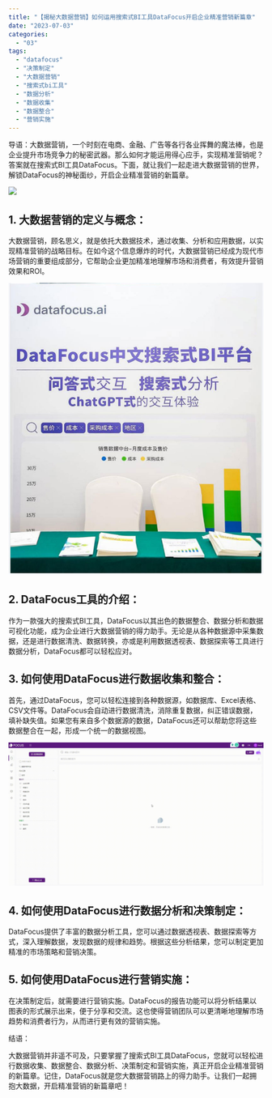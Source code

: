 ```yaml
---
title: "【揭秘大数据营销】如何运用搜索式BI工具DataFocus开启企业精准营销新篇章"
date: "2023-07-03"
categories: 
  - "03"
tags: 
  - "datafocus"
  - "决策制定"
  - "大数据营销"
  - "搜索式bi工具"
  - "数据分析"
  - "数据收集"
  - "数据整合"
  - "营销实施"
---
```


导语：大数据营销，一个时刻在电商、金融、广告等各行各业挥舞的魔法棒，也是企业提升市场竞争力的秘密武器。那么如何才能运用得心应手，实现精准营销呢？答案就在搜索式BI工具DataFocus。下面，就让我们一起走进大数据营销的世界，解锁DataFocus的神秘面纱，开启企业精准营销的新篇章。

![](images/1687247112-%E5%A4%A7%E5%B1%8F%E6%95%88%E6%9E%9C%E5%8A%A8%E6%80%81.gif)

## 1\. 大数据营销的定义与概念：

大数据营销，顾名思义，就是依托大数据技术，通过收集、分析和应用数据，以实现精准营销的战略目标。在如今这个信息爆炸的时代，大数据营销已经成为现代市场营销的重要组成部分，它帮助企业更加精准地理解市场和消费者，有效提升营销效果和ROI。

![](images/1684995450-DataFocus%E5%B1%95%E4%BD%8D.jpg)

## 2\. DataFocus工具的介绍：

作为一款强大的搜索式BI工具，DataFocus以其出色的数据整合、数据分析和数据可视化功能，成为企业进行大数据营销的得力助手。无论是从各种数据源中采集数据，还是进行数据清洗、数据转换，亦或是利用数据透视表、数据探索等工具进行数据分析，DataFocus都可以轻松应对。

## 3\. 如何使用DataFocus进行数据收集和整合：

首先，通过DataFocus，您可以轻松连接到各种数据源，如数据库、Excel表格、CSV文件等。DataFocus会自动进行数据清洗，消除重复数据，纠正错误数据，填补缺失值。如果您有来自多个数据源的数据，DataFocus还可以帮助您将这些数据整合在一起，形成一个统一的数据视图。

![](images/1684825811-GIF%E5%9B%BE2-14-%E5%B0%8F%E6%85%A7-%E5%8C%BB%E7%96%97.gif)

## 4\. 如何使用DataFocus进行数据分析和决策制定：

DataFocus提供了丰富的数据分析工具，您可以通过数据透视表、数据探索等方式，深入理解数据，发现数据的规律和趋势。根据这些分析结果，您可以制定更加精准的市场策略和营销决策。

## 5\. 如何使用DataFocus进行营销实施：

在决策制定后，就需要进行营销实施。DataFocus的报告功能可以将分析结果以图表的形式展示出来，便于分享和交流。这也使得营销团队可以更清晰地理解市场趋势和消费者行为，从而进行更有效的营销实施。

结语：

大数据营销并非遥不可及，只要掌握了搜索式BI工具DataFocus，您就可以轻松进行数据收集、数据整合、数据分析、决策制定和营销实施，真正开启企业精准营销的新篇章。记住，DataFocus就是您大数据营销路上的得力助手。让我们一起拥抱大数据，开启精准营销的新篇章吧！
